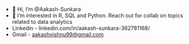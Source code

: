 - 👋 Hi, I’m @Aakash-Sunkara
- 👀 I’m interested in R, SQL and Python. Reach out for collab on topics related to data analytics
- Linkedin - linkedin.com/in/aakash-sunkara-362781168/
- Gmail - aakashvishnu99@gmail.com

<!---
Aakash-Sunkara/Aakash-Sunkara is a ✨ special ✨ repository because its `README.md` (this file) appears on your GitHub profile.
You can click the Preview link to take a look at your changes.
--->

